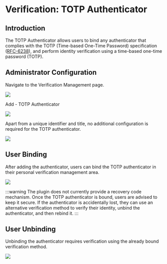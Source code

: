 # Verification: TOTP Authenticator

<PluginInfo name="verification-totp-authenticator" licenseBundled="enterprise"></PluginInfo>

## Introduction

The TOTP Authenticator allows users to bind any authenticator that complies with the TOTP (Time-based One-Time Password) specification (<a href="https://www.rfc-editor.org/rfc/rfc6238" target="_blank">RFC-6238</a>), and perform identity verification using a time-based one-time password (TOTP).

## Administrator Configuration

Navigate to the Verification Management page.

![](https://static-docs.nocobase.com/202502271726791.png)

Add - TOTP Authenticator

![](https://static-docs.nocobase.com/202502271745028.png)

Apart from a unique identifier and title, no additional configuration is required for the TOTP authenticator.

![](https://static-docs.nocobase.com/202502271746034.png)

## User Binding

After adding the authenticator, users can bind the TOTP authenticator in their personal verification management area.

![](https://static-docs.nocobase.com/202502272252324.png)

:::warning
The plugin does not currently provide a recovery code mechanism. Once the TOTP authenticator is bound, users are advised to keep it secure. If the authenticator is accidentally lost, they can use an alternative verification method to verify their identity, unbind the authenticator, and then rebind it.
:::

## User Unbinding

Unbinding the authenticator requires verification using the already bound verification method.

![](https://static-docs.nocobase.com/202502282103205.png)
